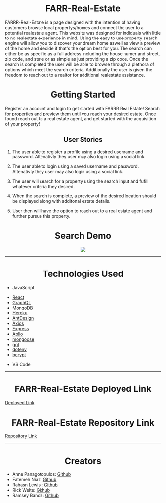 <p align="center">
  
</p>


<h1 align="center">FARR-Real-Estate</h1>

FARRR-Real-Estate is a page designed with the intention of having customers browse local propertys/homes and connect the user to a potential realestate agent. This website was designed for indiduals with little to no realestate experience in mind. Using the easy to use property search engine will allow you to discover your dream home aswell as view a preview of the home and decide if that's the option best for you. The search can either be as specific as a full address including the house numer and street, zip code, and state or as simple as just providing a zip code. Once the search is completed the user will be able to browse through a plethora of options which meet the search criteria. Additionally the user is given the freedom to reach out to a realtor for additional realestate assistance. 

<h1 align="center"> Getting Started</h1>

Register an account and login to get started with FARRR Real Estate! Search for properties and preview them until you reach your desired estate. Once found reach out to a real estate agent, and get started with the acquisition of your property!

<h2 align="center"> User Stories</h2>

1. The user able to register a profile using a desired username and password. Altenativly they user may also login using a social link.

2. The user able to login using a saved username and password. Altenativly they user may also login using a social link.

3. The user will search for a property using the search input and fufill whatever criteria they desired.

4. When the search is complete, a preview of the desired location should be displayed along with additonal estate details.
 
5. User then will have the option to reach out to a real estate agent and further pursue this property.

<h1 align="center"> Search Demo </h1>

<p align="center">
  <img src="./assets/images/.gif">
</p>

_ _ _

<h1 align="center">Technologies Used</h1>

+ JavaScript
* [React](https://reactjs.org/docs/getting-started.html) 
* [GraphQL](https://graphql.org/learn/)
* [MongoDB](https://www.mongodb.com/docs/)
* [Heroku](https://devcenter.heroku.com/)
* [AntDesign](https://ant.design/docs/react/introduce)
* [Axios](https://axios-http.com/docs/intro)
* [Express](https://expressjs.com/en/guide/routing.html)
* [Apllo](https://www.apollographql.com/docs/)
* [mongoose](https://mongoosejs.com/docs/)
* [gql](https://www.npmjs.com/package/gql?activeTab=readme)
* [dotenv](https://www.npmjs.com/package/dotenv)
* [bcrypt](https://www.npmjs.com/package/bcrypt)

+ VS Code

---

<h1 align="center">FARR-Real-Estate Deployed Link</h1>

[Deployed Link]()

<h1 align="center">FARR-Real-Estate Repository Link</h1>

[Repository Link](https://github.com/rktvpr/FARR-Real-Estate)

---

<h1 align="center">Creators</h1>

+  Anne Panagotopulos: [Github](https://github.com/Aepango)
+  Fatemeh Niaz: [Github](https://github.com/FatemehNiaz)
+  Rahasn Lewis : [Github](https://github.com/RahsanLewis)
+  Rick Welte: [Github](https://github.com/rktvpr)
+  Ramsey Banda: [Github](https://github.com/DummyWoke)


